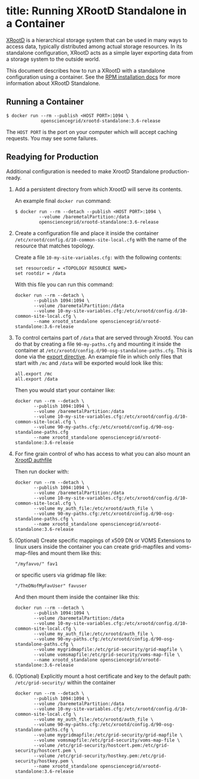 title: Running XRootD Standalone in a Container
===============================================

[XRootD](http://xrootd.org/) is a hierarchical storage system that can be used in many ways to access data,
typically distributed among actual storage resources.
In its standalone configuration, XRootD acts as a simple layer exporting data from a storage system to the outside world.

This document describes how to run a XRootD with a standalone configuration using a container.
See the [RPM installation docs](../../data/xrootd/install-standalone) for more information about XRootD Standalone.


Running a Container
-------------------

```
$ docker run --rm --publish <HOST PORT>:1094 \
             opensciencegrid/xrootd-standalone:3.6-release
```

The `HOST PORT` is the port on your computer which will accept caching requests.  You may see some failures.  

Readying for Production
------------------------

Additional configuration is needed to make XrootD Standalone production-ready.

1. Add a persistent directory from which XrootD will serve its contents.

    An example final `docker run` command:

    ```
    $ docker run --rm --detach --publish <HOST PORT>:1094 \
             --volume /baremetalPartition:/data
             opensciencegrid/xrootd-standalone:3.6-release
    ```

1. Create a configuration file and place it inside the container `/etc/xrootd/config.d/10-common-site-local.cfg` with the name of the resource that matches topology.

    Create a file `10-my-site-variables.cfg:` with the following contents:
    ```
    set resourcedir = <TOPOLOGY RESOURCE NAME>
    set rootdir = /data
    ```

    With this file you can run this command:
    ```
    docker run --rm --detach \
           --publish 1094:1094 \
           --volume /baremetalPartition:/data
           --volume 10-my-site-variables.cfg:/etc/xrootd/config.d/10-common-site-local.cfg \
           --name xrootd_standalone opensciencegrid/xrootd-standalone:3.6-release
    ```

1. To control certains part of `/data` that are served through Xrootd. You can do that by creating a file `90-my-paths.cfg` and mounting it inside the container at `/etc/xrootd/config.d/90-osg-standalone-paths.cfg`. This is done via the [export directive](https://xrootd.slac.stanford.edu/doc/dev49/ofs_config.htm#_Toc522916544). An example file in which only files that start with `/mc` and `/data` will be exported would look like this:

    ```
    all.export /mc
    all.export /data
    ```

    Then you would start your container like:

    ```
    docker run --rm --detach \
           --publish 1094:1094 \
           --volume /baremetalPartition:/data
           --volume 10-my-site-variables.cfg:/etc/xrootd/config.d/10-common-site-local.cfg \
           --volume 90-my-paths.cfg:/etc/xrootd/config.d/90-osg-standalone-paths.cfg
           --name xrootd_standalone opensciencegrid/xrootd-standalone:3.6-release
    ```

1. For fine grain control of who has access to what you can also mount an [XrootD authfile](https://opensciencegrid.org/docs/data/xrootd/xrootd-authorization/)


    Then run docker with:

    ```
    docker run --rm --detach \
           --publish 1094:1094 \
           --volume /baremetalPartition:/data
           --volume 10-my-site-variables.cfg:/etc/xrootd/config.d/10-common-site-local.cfg \
           --volume my_auth_file:/etc/xrootd/auth_file \
           --volume 90-my-paths.cfg:/etc/xrootd/config.d/90-osg-standalone-paths.cfg \
           --name xrootd_standalone opensciencegrid/xrootd-standalone:3.6-release
    ```

1. (Optional) Create specific mappings of x509 DN or VOMS Extensions to linux users inside the container you can create grid-mapfiles and voms-map-files and mount them like this:


    ```
    "/myfavvo/" fav1
    ```

    or specific users via gridmap file like:

    ```
    "/TheDNofMyFavUser" favuser
    ```

    And then mount them inside the container like this:

    ```
    docker run --rm --detach \
           --publish 1094:1094 \
           --volume /baremetalPartition:/data
           --volume 10-my-site-variables.cfg:/etc/xrootd/config.d/10-common-site-local.cfg \
           --volume	my_auth_file:/etc/xrootd/auth_file \
           --volume 90-my-paths.cfg:/etc/xrootd/config.d/90-osg-standalone-paths.cfg \
           --volume mygridmapfile:/etc/grid-security/grid-mapfile \
           --volume vomsmapfile:/etc/grid-security/voms-map-file \
           --name xrootd_standalone opensciencegrid/xrootd-standalone:3.6-release
    ```

1. (Optional) Explicitly mount a host certificate and key to the default path: `/etc/grid-security/` within the container

    ```
    docker run --rm --detach \
           --publish 1094:1094 \
           --volume /baremetalPartition:/data
           --volume 10-my-site-variables.cfg:/etc/xrootd/config.d/10-common-site-local.cfg \
           --volume my_auth_file:/etc/xrootd/auth_file \
           --volume 90-my-paths.cfg:/etc/xrootd/config.d/90-osg-standalone-paths.cfg \
           --volume mygridmapfile:/etc/grid-security/grid-mapfile \
           --volume vomsmapfile:/etc/grid-security/voms-map-file \
           --volume /etc/grid-security/hostcert.pem:/etc/grid-security/hostcert.pem \
           --volume /etc/grid-security/hostkey.pem:/etc/grid-security/hostkey.pem \
           --name xrootd_standalone opensciencegrid/xrootd-standalone:3.6-release
